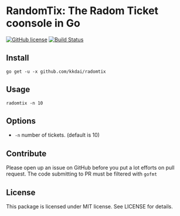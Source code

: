 RandomTix: The Radom Ticket coonsole in Go
======================
[![GitHub license](https://img.shields.io/badge/license-MIT-blue.svg)](https://raw.githubusercontent.com/kkdai/radomtix/master/LICENSE) [![Build Status](https://travis-ci.org/kkdai/radomtix.svg)](https://travis-ci.org/kkdai/radomtix)




Install
--------------

    go get -u -x github.com/kkdai/radomtix

Usage
---------------------

    radomtix -n 10  



Options
---------------

- `-n` number of tickets. (default is 10)


Contribute
---------------

Please open up an issue on GitHub before you put a lot efforts on pull request.
The code submitting to PR must be filtered with `gofmt`


License
---------------

This package is licensed under MIT license. See LICENSE for details.
